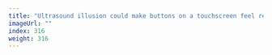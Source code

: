 ```yaml
---
title: "Ultrasound illusion could make buttons on a touchscreen feel real"
imageUrl: ""
index: 316
weight: 316
---
```

